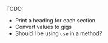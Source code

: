TODO:
-  Print a heading for each section
-  Convert values to gigs
-  Should I be using `use` in a method?
